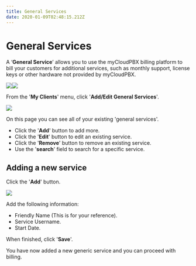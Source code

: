 ```yaml
---
title: General Services
date: 2020-01-09T02:48:15.212Z
---
```

# General Services

A ‘**General Service**’ allows you to use the myCloudPBX billing platform to bill your customers for additional services, such as monthly support, license keys or other hardware not provided by myCloudPBX.

![](/images/general_services_1.png)![](/images/general_services_1.png)

From the '**My Clients**' menu, click '**Add/Edit General Services**'.

![](/images/general_services_2.png)

On this page you can see all of your existing 'general services'.

* Click the '**Add**' button to add more.
* Click the '**Edit**' button to edit an existing service.
* Click the '**Remove**' button to remove an existing service.
* Use the '**search**' field to search for a specific service.

## Adding a new service

Click the '**Add**' button.

![](/images/general_services_3.png)

Add the following information:

* Friendly Name (This is for your reference).
* Service Username.
* Start Date.

When finished, click '**Save**'.

You have now added a new generic service and you can proceed with billing.

